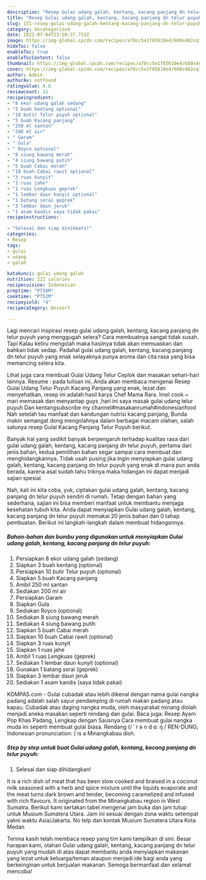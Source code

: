 ```yaml
---
description: "Resep Gulai udang galah, kentang, kacang panjang dn telur puyuh yang Lezat"
title: "Resep Gulai udang galah, kentang, kacang panjang dn telur puyuh yang Lezat"
slug: 151-resep-gulai-udang-galah-kentang-kacang-panjang-dn-telur-puyuh-yang-lezat
category: Uncategorized
date: 2022-07-04T23:28:37.733Z
image: https://img-global.cpcdn.com/recipes/a78cc5e1f85610e4/680x482cq70/gulai-udang-galah-kentang-kacang-panjang-dn-telur-puyuh-foto-resep-utama.jpg
hideToc: false
enableToc: true
enableTocContent: false
thumbnail: https://img-global.cpcdn.com/recipes/a78cc5e1f85610e4/680x482cq70/gulai-udang-galah-kentang-kacang-panjang-dn-telur-puyuh-foto-resep-utama.jpg
cover: https://img-global.cpcdn.com/recipes/a78cc5e1f85610e4/680x482cq70/gulai-udang-galah-kentang-kacang-panjang-dn-telur-puyuh-foto-resep-utama.jpg
author: Admin
authorAv: notfound
ratingvalue: 4.6
reviewcount: 12
recipeingredient:
- "8 ekor udang galah sedang"
- "3 buah kentang optional"
- "10 butir Telur puyuh optional"
- "5 buah Kacang panjang"
- "250 ml santan"
- "200 ml air"
- " Garam"
- " Gula"
- " Royco optional"
- "8 siung bawang merah"
- "4 siung bawang putih"
- "5 buah Cabai merah"
- "10 buah Cabai rawit optional"
- "3 ruas kunyit"
- "1 ruas jahe"
- "1 ruas Lengkuas geprek"
- "1 lembar daun kunyit optional"
- "1 batang serai geprek"
- "3 lembar daun jeruk"
- "1 asam kandis saya tidak pakai"
recipeinstructions:

- "Selesai dan siap dinikmati!"
categories:
- Resep
tags:
- gulai
- udang
- galah

katakunci: gulai udang galah 
nutrition: 222 calories
recipecuisine: Indonesian
preptime: "PT34M"
cooktime: "PT52M"
recipeyield: "4"
recipecategory: Dessert

---
```



Lagi mencari inspirasi resep gulai udang galah, kentang, kacang panjang dn telur puyuh yang menggugah selera? Cara membuatnya sangat tidak susah. Tapi Kalau keliru mengolah maka hasilnya tidak akan memuaskan dan bahkan tidak sedap. Padahal gulai udang galah, kentang, kacang panjang dn telur puyuh yang enak selayaknya punya aroma dan cita rasa yang bisa memancing selera kita.


Lihat juga cara membuat Gulai Udang Telur Ceplok dan masakan sehari-hari lainnya. Resume : pada tulisan ini, Anda akan membaca mengenai Resep Gulai Udang Telur Puyuh Kacang Panjang yang enak, lezat dan menyehatkan, resep ini adalah hasil karya Chef Mama Rara. Imel cook ~ mari memasak dan menyantap guys ,hari ini saya masak gulai udang telur puyuh Dan kentangsubscribe my channel#masakanrumah#indonesianfood Nah setelah tau manfaat dan kandungan nutrisi kacang panjang, Bunda makin semangat dong mengolahnya dalam berbagai macam olahan, salah satunya resep Gulai Kacang Panjang Telur Puyuh berikut.

Banyak hal yang sedikit banyak berpengaruh terhadap kualitas rasa dari gulai udang galah, kentang, kacang panjang dn telur puyuh, pertama dari jenis bahan, kedua pemilihan bahan segar sampai cara membuat dan menghidangkannya. Tidak usah pusing jika ingin menyiapkan gulai udang galah, kentang, kacang panjang dn telur puyuh yang enak di mana pun anda berada, karena asal sudah tahu triknya maka hidangan ini dapat menjadi sajian spesial.


Nah, kali ini kita coba, yuk, ciptakan gulai udang galah, kentang, kacang panjang dn telur puyuh sendiri di rumah. Tetap dengan bahan yang sederhana, sajian ini bisa memberi manfaat untuk membantu menjaga kesehatan tubuh kita. Anda dapat menyiapkan Gulai udang galah, kentang, kacang panjang dn telur puyuh memakai 20 jenis bahan dan 0 tahap pembuatan. Berikut ini langkah-langkah dalam membuat hidangannya.

<!--inarticleads1-->

##### Bahan-bahan dan bumbu yang digunakan untuk menyiapkan Gulai udang galah, kentang, kacang panjang dn telur puyuh:

1. Persiapkan 8 ekor udang galah (sedang)
1. Siapkan 3 buah kentang (optional)
1. Persiapkan 10 butir Telur puyuh (optional)
1. Siapkan 5 buah Kacang panjang
1. Ambil 250 ml santan
1. Sediakan 200 ml air
1. Persiapkan  Garam
1. Siapkan  Gula
1. Sediakan  Royco (optional)
1. Sediakan 8 siung bawang merah
1. Sediakan 4 siung bawang putih
1. Siapkan 5 buah Cabai merah
1. Siapkan 10 buah Cabai rawit (optional)
1. Siapkan 3 ruas kunyit
1. Siapkan 1 ruas jahe
1. Ambil 1 ruas Lengkuas (geprek)
1. Sediakan 1 lembar daun kunyit (optional)
1. Gunakan 1 batang serai (geprek)
1. Siapkan 3 lembar daun jeruk
1. Sediakan 1 asam kandis (saya tidak pakai)


KOMPAS.com - Gulai cubadak atau lebih dikenal dengan nama gulai nangka padang adalah salah sayur pendamping di rumah makan padang atau kapau. Cubadak atau daging nangka muda, oleh masyarakat minang diolah menjadi aneka masakan seperti rendang dan gulai. Baca juga: Resep Ayam Pop Khas Padang, Lengkap dengan Sausnya Cara membuat gulai nangka muda ini seperti membuat gulai biasa. Rendang (/ ˈ r ə n d ɑː ŋ / REN-DUNG; Indonesian pronunciation: ) is a Minangkabau dish. 

<!--inarticleads2-->

##### Step by step untuk buat Gulai udang galah, kentang, kacang panjang dn telur puyuh:


1. Selesai dan siap dihidangkan!

It is a rich dish of meat that has been slow cooked and braised in a coconut milk seasoned with a herb and spice mixture until the liquids evaporate and the meat turns dark brown and tender, becoming caramelized and infused with rich flavours. It originated from the Minangkabau region in West Sumatra. Berikut kami sertakan tabel mengenai jam buka dan jam tutup untuk Musium Sumatera Utara. Jam ini sesuai dengan zona waktu setempat yakni waktu Asia/Jakarta. No telp dan kontak Musium Sumatera Utara Kota Medan 

Terima kasih telah membaca resep yang tim kami tampilkan di sini. Besar harapan kami, olahan Gulai udang galah, kentang, kacang panjang dn telur puyuh yang mudah di atas dapat membantu anda menyiapkan makanan yang lezat untuk keluarga/teman ataupun menjadi ide bagi anda yang berkeinginan untuk berjualan makanan. Semoga bermanfaat dan selamat mencoba!
